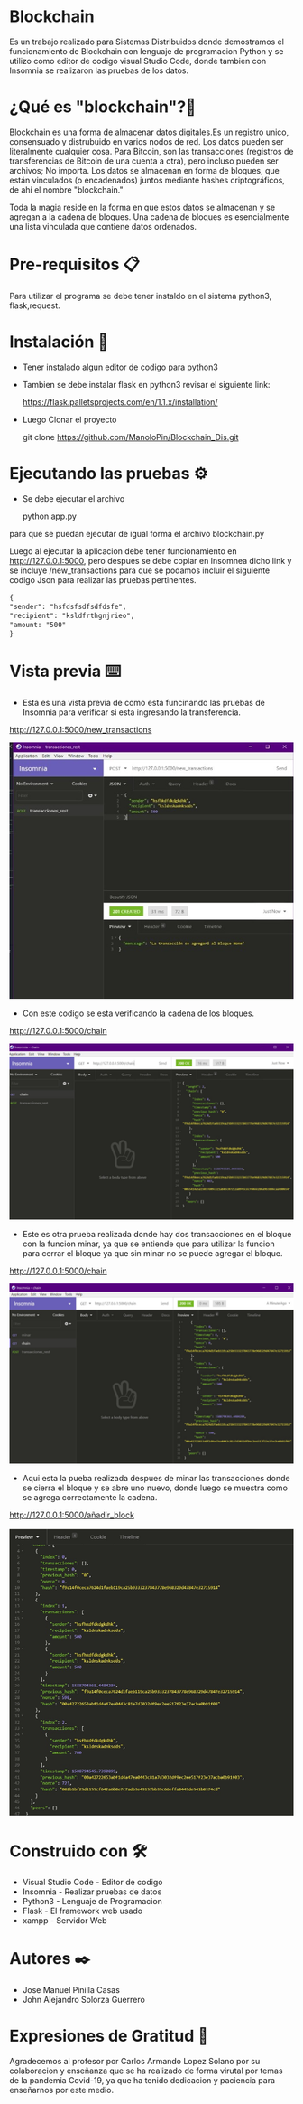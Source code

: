# Blockchain
Es un trabajo realizado para Sistemas Distribuidos donde demostramos el funcionamiento de Blockchain con lenguaje de programacion Python 
y se utilizo como editor de codigo visual Studio Code, donde tambien con Insomnia se realizaron las pruebas de los datos.

# ¿Qué es "blockchain"?🚀
Blockchain es una forma de almacenar datos digitales.Es un registro unico, consensuado y distrubuido en varios nodos de red. Los datos pueden ser literalmente cualquier cosa. Para Bitcoin, son las transacciones 
(registros de transferencias de Bitcoin de una cuenta a otra), pero incluso pueden ser archivos; No importa. Los datos se almacenan en forma 
de bloques, que están vinculados (o encadenados) juntos mediante hashes criptográficos, de ahí el nombre "blockchain."

Toda la magia reside en la forma en que estos datos se almacenan y se agregan a la cadena de bloques. Una cadena de bloques es esencialmente 
una lista vinculada que contiene datos ordenados.

# Pre-requisitos 📋
Para utilizar el programa se debe tener instaldo en el sistema python3, flask,request.
# Instalación 🔧
- Tener instalado algun editor de codigo para python3

- Tambien se debe instalar flask en python3 revisar el siguiente link:

	https://flask.palletsprojects.com/en/1.1.x/installation/
    
- Luego Clonar el proyecto

	git clone https://github.com/ManoloPin/Blockchain_Dis.git

# Ejecutando las pruebas ⚙️

- Se debe ejecutar el archivo 	

	python app.py 

para que se puedan ejecutar de igual forma el archivo blockchain.py

Luego al ejecutar la aplicacion debe tener funcionamiento en http://127.0.0.1:5000, pero despues se debe copiar en Insomnea dicho link 
y se incluye /new_transactions para que se podamos incluir el siguiente codigo Json para realizar las pruebas pertinentes.


    {
    "sender": "hsfdsfsdfsdfdsfe", 
    "recipient": "ksldfrthgnjrieo", 
    "amount: "500"
    }
    

# Vista previa ⌨️

- Esta es una vista previa de como esta funcinando las pruebas de Insomnia para verificar si esta ingresando la transferencia.

http://127.0.0.1:5000/new_transactions

![stack Overflow](https://github.com/ManoloPin/Blockchain_Dis/blob/master/img/Imagen1.jpeg)

- Con este codigo se esta verificando la cadena de los bloques.

http://127.0.0.1:5000/chain

![stack Overflow](https://github.com/ManoloPin/Blockchain_Dis/blob/master/img/Imagen2.jpeg)

- Este es otra prueba realizada donde hay dos transacciones en el bloque con la funcion minar, ya que se entiende que para utilizar la funcion para cerrar el bloque ya que sin minar no se puede agregar el bloque.

http://127.0.0.1:5000/chain

![stack Overflow](https://github.com/ManoloPin/Blockchain_Dis/blob/master/img/Imagen3.jpeg)

- Aqui esta la pueba realizada despues de minar las transacciones donde se cierra el bloque y se abre uno nuevo, donde luego se muestra como se agrega correctamente la cadena.

http://127.0.0.1:5000/añadir_block

![stack Overflow](https://github.com/ManoloPin/Blockchain_Dis/blob/master/img/Imagen4.jpeg)

# Construido con 🛠️

- Visual Studio Code - Editor de codigo
- Insomnia - Realizar pruebas de datos
- Python3 - Lenguaje de Programacion
- Flask - El framework web usado
- xampp - Servidor Web



# Autores ✒️

- Jose Manuel Pinilla Casas
- John Alejandro Solorza Guerrero

# Expresiones de Gratitud 🎁
Agradecemos al profesor por Carlos Armando Lopez Solano por su colaboracion y enseñanza que se ha realizado de forma virutal por temas de la pandemia Covid-19, ya que ha tenido dedicacion y paciencia para enseñarnos por este medio.
